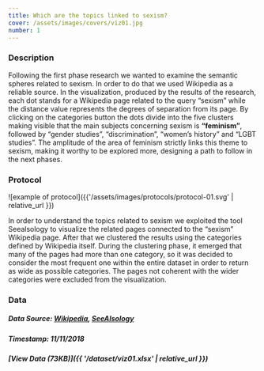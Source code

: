 ```yaml
---
title: Which are the topics linked to sexism?
cover: /assets/images/covers/viz01.jpg
number: 1
---
```

### Description
Following the first phase research we wanted to examine the semantic spheres related to sexism.
In order to do that we used Wikipedia as a reliable source. In the visualization, produced by the results of the research, each dot stands for a Wikipedia page related to the query “sexism” while the distance value represents the degrees of separation from its page. By clicking on the categories button the dots divide into the five clusters making visible that the main subjects concerning sexism is **“feminism”**, followed by “gender studies”, “discrimination”, “women’s history” and “LGBT studies”. The amplitude of the area of feminism strictly links this theme to sexism, making it worthy to be explored more, designing a path to follow in the next phases.

### Protocol
![example of protocol]({{'/assets/images/protocols/protocol-01.svg' | relative_url }})

In order to understand the topics related to sexism we exploited the tool Seealsology to visualize the related pages connected to the “sexism” Wikipedia page. After that we clustered the results using the categories defined by Wikipedia itself. During the clustering phase, it emerged that many of the pages had more than one category, so it was decided to consider the most frequent one within the entire dataset in order to return as wide as possible categories. The pages not coherent with the wider categories were excluded from the visualization.

### Data
##### Data Source: [Wikipedia](https://en.wikipedia.org), [SeeAlsology](http://tools.medialab.sciences-po.fr/seealsology/)
##### Timestamp: 11/11/2018
##### [View Data (73KB)]({{ '/dataset/viz01.xlsx' | relative_url }})
